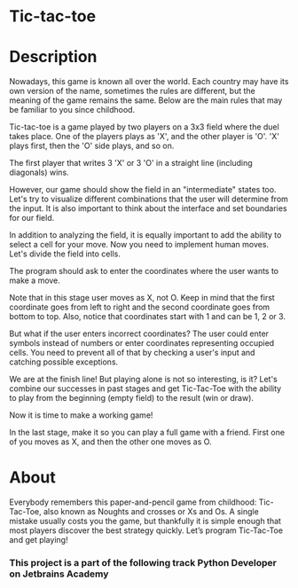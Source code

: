 # Tic-tac-toe

# Description 

Nowadays, this game is known all over the world. Each country may have its own version of the name, sometimes the rules are different, but the meaning of the game remains the same. Below are the main rules that may be familiar to you since childhood.

Tic-tac-toe is a game played by two players on a 3x3 field where the duel takes place. One of the players plays as 'X', and the other player is 'O'. 'X' plays first, then the 'O' side plays, and so on.

The first player that writes 3 'X' or 3 'O' in a straight line (including diagonals) wins.

However, our game should show the field in an "intermediate" states too. Let's try to visualize different combinations that the user will determine from the input. It is also important to think about the interface and set boundaries for our field.

In addition to analyzing the field, it is equally important to add the ability to select a cell for your move. Now you need to implement human moves. Let's divide the field into cells.

The program should ask to enter the coordinates where the user wants to make a move.

Note that in this stage user moves as X, not O. Keep in mind that the first coordinate goes from left to right and the second coordinate goes from bottom to top. Also, notice that coordinates start with 1 and can be 1, 2 or 3.

But what if the user enters incorrect coordinates? The user could enter symbols instead of numbers or enter coordinates representing occupied cells. You need to prevent all of that by checking a user's input and catching possible exceptions.

We are at the finish line! But playing alone is not so interesting, is it? Let's combine our successes in past stages and get Tic-Tac-Toe with the ability to play from the beginning (empty field) to the result (win or draw).

Now it is time to make a working game!

In the last stage, make it so you can play a full game with a friend. First one of you moves as X, and then the other one moves as O.

# About
Everybody remembers this paper-and-pencil game from childhood: Tic-Tac-Toe, also known as Noughts and crosses or Xs and Os. A single mistake usually costs you the game, but thankfully it is simple enough that most players discover the best strategy quickly. Let’s program Tic-Tac-Toe and get playing!


### This project is a part of the following track Python Developer on Jetbrains Academy
